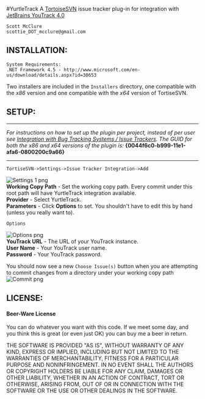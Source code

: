 #YurtleTrack
A [TortoiseSVN](http://tortoisesvn.net/ "TortoiseSVN") issue tracker plug-in for integration with [JetBrains YouTrack 4.0](http://www.jetbrains.com/youtrack/ "YouTrack")  

    Scott McClure
    scottie_DOT_mcclure@gmail.com

## INSTALLATION:

    System Requirements:  
    .NET Framework 4.5 - http://www.microsoft.com/en-us/download/details.aspx?id=30653
    
Two installers are included in the `Installers` directory, one compatible with the *x86* version and one compatible with the *x64* version of TortiseSVN.
	
## SETUP:
***
*For instructions on how to set up the plugin per project, instead of per user see [Integration with Bug Tracking Systems / Issue Trackers](http://tortoisesvn.net/docs/release/TortoiseSVN_en/tsvn-dug-bugtracker.html "TortoiseSVN"). The GUID for both the x86 and x64 versions of the plugin is:* **{0044f6c0-b999-11e1-afa6-0800200c9a66}**  
***
`TortiseSVN->Settings->Issue Tracker Integration->Add` 

![Settings 1 png](https://github.com/scottiemc7/YurtleTrack/raw/master/README_img/Settings1.png "Issue Tracker Integration->Add")  
**Working Copy Path** - Set the working copy path. Every commit under this root path will have YurtleTrack integration available.  
**Provider** - Select YurtleTrack.  
**Parameters** - Click **Options** to set. You shouldn't have to edit this by hand (unless you really want to).  

`Options`  

![Options png](https://github.com/scottiemc7/YurtleTrack/raw/master/README_img/Settings2.png "Options")  
**YouTrack URL** - The URL of your YouTrack instance.  
**User Name** - Your YouTrack user name.  
**Password** - Your YouTrack password.    

You should now see a new `Choose Issue(s)` button when you are attempting to commit changes from a directory under your working copy path  
![Commit png](https://github.com/scottiemc7/YurtleTrack/raw/master/README_img/Commit.png "Commit")

## LICENSE:
#### Beer-Ware License

You can do whatever you want with this code. If we meet some day, and you think
this is great (or even just OK) you can buy me a beer in return.

THE SOFTWARE IS PROVIDED "AS IS", WITHOUT WARRANTY OF ANY KIND, EXPRESS OR
IMPLIED, INCLUDING BUT NOT LIMITED TO THE WARRANTIES OF MERCHANTABILITY,
FITNESS FOR A PARTICULAR PURPOSE AND NONINFRINGEMENT. IN NO EVENT SHALL THE
AUTHORS OR COPYRIGHT HOLDERS BE LIABLE FOR ANY CLAIM, DAMAGES OR OTHER
LIABILITY, WHETHER IN AN ACTION OF CONTRACT, TORT OR OTHERWISE, ARISING FROM,
OUT OF OR IN CONNECTION WITH THE SOFTWARE OR THE USE OR OTHER DEALINGS IN
THE SOFTWARE.
